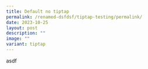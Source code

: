 ```yaml
---
title: Default no tiptap
permalink: /renamed-dsfdsf/tiptap-testing/permalink/
date: 2023-10-25
layout: post
description: ""
image: ""
variant: tiptap
---
```

<p>asdf</p>